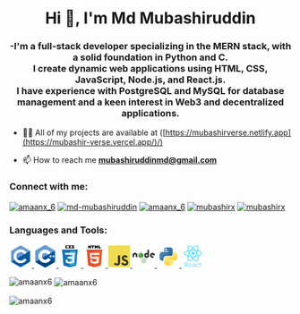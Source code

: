 <h1 align="center">Hi 👋, I'm Md Mubashiruddin</h1>
<h3 align="center">-I'm a full-stack developer specializing in the MERN stack, with a solid foundation in Python and C. <br> I create dynamic web applications using HTML, CSS, JavaScript, Node.js, and React.js.<br> I have experience with PostgreSQL and MySQL for database management and a keen interest in Web3 and decentralized applications.</h3>

- 👨‍💻 All of my projects are available at ([https://mubashirverse.netlify.app](https://mubashir-verse.vercel.app/)/)

- 📫 How to reach me **mubashiruddinmd@gmail.com**

<h3 align="left">Connect with me:</h3>
<p align="left">
<a href="https://twitter.com/amaanx_6" target="blank"><img align="center" src="https://raw.githubusercontent.com/rahuldkjain/github-profile-readme-generator/master/src/images/icons/Social/twitter.svg" alt="amaanx_6" height="30" width="40" /></a>
<a href="https://linkedin.com/in/md-mubashiruddin" target="blank"><img align="center" src="https://raw.githubusercontent.com/rahuldkjain/github-profile-readme-generator/master/src/images/icons/Social/linked-in-alt.svg" alt="md-mubashiruddin" height="30" width="40" /></a>
<a href="https://instagram.com/amaanx_6" target="blank"><img align="center" src="https://raw.githubusercontent.com/rahuldkjain/github-profile-readme-generator/master/src/images/icons/Social/instagram.svg" alt="amaanx_6" height="30" width="40" /></a>
<a href="https://www.leetcode.com/mubashirx" target="blank"><img align="center" src="https://raw.githubusercontent.com/rahuldkjain/github-profile-readme-generator/master/src/images/icons/Social/leet-code.svg" alt="mubashirx" height="30" width="40" /></a>
<a href="https://auth.geeksforgeeks.org/user/mubashirx" target="blank"><img align="center" src="https://raw.githubusercontent.com/rahuldkjain/github-profile-readme-generator/master/src/images/icons/Social/geeks-for-geeks.svg" alt="mubashirx" height="30" width="40" /></a>
</p>

<h3 align="left">Languages and Tools:</h3>
<p align="left"> <a href="https://www.cprogramming.com/" target="_blank" rel="noreferrer"> <img src="https://raw.githubusercontent.com/devicons/devicon/master/icons/c/c-original.svg" alt="c" width="40" height="40"/> </a> <a href="https://www.w3schools.com/cpp/" target="_blank" rel="noreferrer"> <img src="https://raw.githubusercontent.com/devicons/devicon/master/icons/cplusplus/cplusplus-original.svg" alt="cplusplus" width="40" height="40"/> </a> <a href="https://www.w3schools.com/css/" target="_blank" rel="noreferrer"> <img src="https://raw.githubusercontent.com/devicons/devicon/master/icons/css3/css3-original-wordmark.svg" alt="css3" width="40" height="40"/> </a> <a href="https://www.w3.org/html/" target="_blank" rel="noreferrer"> <img src="https://raw.githubusercontent.com/devicons/devicon/master/icons/html5/html5-original-wordmark.svg" alt="html5" width="40" height="40"/> </a> <a href="https://developer.mozilla.org/en-US/docs/Web/JavaScript" target="_blank" rel="noreferrer"> <img src="https://raw.githubusercontent.com/devicons/devicon/master/icons/javascript/javascript-original.svg" alt="javascript" width="40" height="40"/> </a> <a href="https://nodejs.org" target="_blank" rel="noreferrer"> <img src="https://raw.githubusercontent.com/devicons/devicon/master/icons/nodejs/nodejs-original-wordmark.svg" alt="nodejs" width="40" height="40"/> </a> <a href="https://www.python.org" target="_blank" rel="noreferrer"> <img src="https://raw.githubusercontent.com/devicons/devicon/master/icons/python/python-original.svg" alt="python" width="40" height="40"/> </a> <a href="https://reactjs.org/" target="_blank" rel="noreferrer"> <img src="https://raw.githubusercontent.com/devicons/devicon/master/icons/react/react-original-wordmark.svg" alt="react" width="40" height="40"/> </a> </p>

<p><img align="left" src="https://github-readme-stats.vercel.app/api/top-langs?username=amaanx6&show_icons=true&theme=dark&locale=en&layout=compact" alt="amaanx6" /></p>

<p>&nbsp;<img align="center" src="https://github-readme-stats.vercel.app/api?username=amaanx6&show_icons=true&theme=dark&locale=en" alt="amaanx6" /></p>

<p><img align="center" src="https://github-readme-streak-stats.herokuapp.com/?user=amaanx6&theme=dark" alt="amaanx6" /></p>
